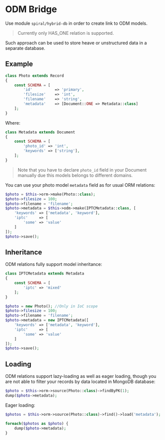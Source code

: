 # ODM Bridge
Use module `spiral/hybrid-db` in order to create link to ODM models.

> Currently only HAS_ONE relation is supported.

Such approach can be used to store heave or unstructured data in a separate database.

## Example
```php
class Photo extends Record
{
    const SCHEMA = [
        'id'          => 'primary',
        'filesize'    => 'int',
        'filename'    => 'string',
        'metadata'    => [Document::ONE => Metadata::class]
    ];
}
```

Where:
```php
class Metadata extends Document
{
    const SCHEMA = [
        'photo_id' => 'int',
        'keywords' => ['string'],
    ];
}
```

> Note that you have to declare `photo_id` field in your Document manually due this models belongs to different domains.

You can use your photo model `metadata` field as for usual ORM relations:

```php
$photo = $this->orm->make(Photo::class);
$photo->filesize = 100;
$photo->filename = 'filename';
$photo->metadata = $this->odm->make(IPTCMetadata::class, [
    'keywords' => ['metadata', 'keyword'],
    'iptc'     => [
        'some' => 'value'
    ]
]);
$photo->save();
```

## Inheritance
ODM relations fully support model inheritance:

```php
class IPTCMetadata extends Metadata
{
    const SCHEMA = [
        'iptc' => 'mixed'
    ];
}
```

```php
$photo = new Photo(); //Only in IoC scope
$photo->filesize = 100;
$photo->filename = 'filename';
$photo->metadata = new IPTCMetadata([
    'keywords' => ['metadata', 'keyword'],
    'iptc'     => [
        'some' => 'value'
    ]
]);
$photo->save();
```

## Loading
ODM relations support lazy-loading as well as eager loading, though you are not able to filter your records by data located in MongoDB database:

```php
$photo = $this->orm->source(Photo::class)->findByPK(1);
dump($photo->metadata);
```

Eager loading:

```php
$photos = $this->orm->source(Photo::class)->find()->load('metadata');

foreach($photos as $photo) {
    dump($photo->metadata);
}
```